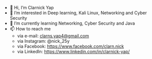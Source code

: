 - 👋 Hi, I’m Clarnick Yap
- 👀 I’m interested in Deep learning, Kali Linux, Networking and Cyber Security
- 🌱 I’m currently learning Networking, Cyber Security and Java
- 📫 How to reach me 
	- via e-mail: clarns.yap4@gmail.com
	- via Instagram: @nick_25y
	- via Facebook: https://www.facebook.com/clarn.nick
	- via LinkedIn: https://www.linkedin.com/in/clarnick-yap/

<!---
Clarns25/Clarns25 is a ✨ special ✨ repository because its `README.md` (this file) appears on your GitHub profile.
You can click the Preview link to take a look at your changes.
--->
